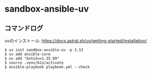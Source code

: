 # sandbox-ansible-uv

## コマンドログ

uvのインストール: https://docs.astral.sh/uv/getting-started/installation/

```shell
$ uv init sandbox-ansible-uv -p 3.13
$ uv add ansible-core
$ uv add "boto3==1.35.99"
$ source .venv/bin/activate
$ ansible-playbook playbook.yml --check
```
